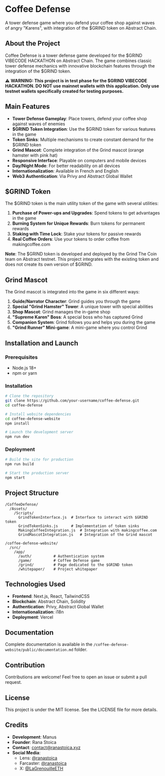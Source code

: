 # Coffee Defense

A tower defense game where you defend your coffee shop against waves of angry "Karens", with integration of the $GRIND token on Abstract Chain.

## About the Project

Coffee Defense is a tower defense game developed for the $GRIND VIBECODE HACKATHON on Abstract Chain. The game combines classic tower defense mechanics with innovative blockchain features through the integration of the $GRIND token.

⚠️ **WARNING: This project is in test phase for the $GRIND VIBECODE HACKATHON. DO NOT use mainnet wallets with this application. Only use testnet wallets specifically created for testing purposes.**

## Main Features

- **Tower Defense Gameplay**: Place towers, defend your coffee shop against waves of enemies
- **$GRIND Token Integration**: Use the $GRIND token for various features in the game
- **Token Sinks**: Multiple mechanisms to create constant demand for the $GRIND token
- **Grind Mascot**: Complete integration of the Grind mascot (orange hamster with pink hat)
- **Responsive Interface**: Playable on computers and mobile devices
- **Day/Night Mode**: For better readability on all devices
- **Internationalization**: Available in French and English
- **Web3 Authentication**: Via Privy and Abstract Global Wallet

## $GRIND Token

The $GRIND token is the main utility token of the game with several utilities:

1. **Purchase of Power-ups and Upgrades**: Spend tokens to get advantages in the game
2. **Burning System for Unique Rewards**: Burn tokens for permanent rewards
3. **Staking with Time Lock**: Stake your tokens for passive rewards
4. **Real Coffee Orders**: Use your tokens to order coffee from makingcoffee.com

**Note**: The $GRIND token is developed and deployed by the Grind The Coin team on Abstract testnet. This project integrates with the existing token and does not create its own version of $GRIND.

## Grind Mascot

The Grind mascot is integrated into the game in six different ways:

1. **Guide/Narrator Character**: Grind guides you through the game
2. **Special "Grind Hamster" Tower**: A unique tower with special abilities
3. **Shop Mascot**: Grind manages the in-game shop
4. **"Supreme Karen" Boss**: A special boss who has captured Grind
5. **Companion System**: Grind follows you and helps you during the game
6. **"Grind Runner" Mini-game**: A mini-game where you control Grind

## Installation and Launch

### Prerequisites

- Node.js 18+
- npm or yarn

### Installation

```bash
# Clone the repository
git clone https://github.com/your-username/coffee-defense.git
cd coffee-defense

# Install website dependencies
cd coffee-defense-website
npm install

# Launch the development server
npm run dev
```

### Deployment

```bash
# Build the site for production
npm run build

# Start the production server
npm start
```

## Project Structure

```
/CoffeeDefense/
  /Assets/
    /Scripts/
      GrindTokenInterface.js  # Interface to interact with $GRIND token
      GrindTokenSinks.js      # Implementation of token sinks
      MakingCoffeeIntegration.js  # Integration with makingcoffee.com
      GrindMascotIntegration.js   # Integration of the Grind mascot
  
/coffee-defense-website/
  /src/
    /app/
      /auth/          # Authentication system
      /game/          # Coffee Defense game
      /grind/         # Page dedicated to the $GRIND token
      /whitepaper/    # Project whitepaper
```

## Technologies Used

- **Frontend**: Next.js, React, TailwindCSS
- **Blockchain**: Abstract Chain, Solidity
- **Authentication**: Privy, Abstract Global Wallet
- **Internationalization**: i18n
- **Deployment**: Vercel

## Documentation

Complete documentation is available in the `/coffee-defense-website/public/documentation.md` folder.

## Contribution

Contributions are welcome! Feel free to open an issue or submit a pull request.

## License

This project is under the MIT license. See the LICENSE file for more details.

## Credits

- **Development**: Manus
- **Founder**: Rana Stoica
- **Contact**: contact@ranastoica.xyz
- **Social Media**: 
  - Lens: [@ranastoica](https://lenster.xyz/u/ranastoica)
  - Farcaster: [@ranastoica](https://warpcast.com/ranastoica)
  - X: [@LaGrenouilleETH](https://twitter.com/LaGrenouilleETH)
